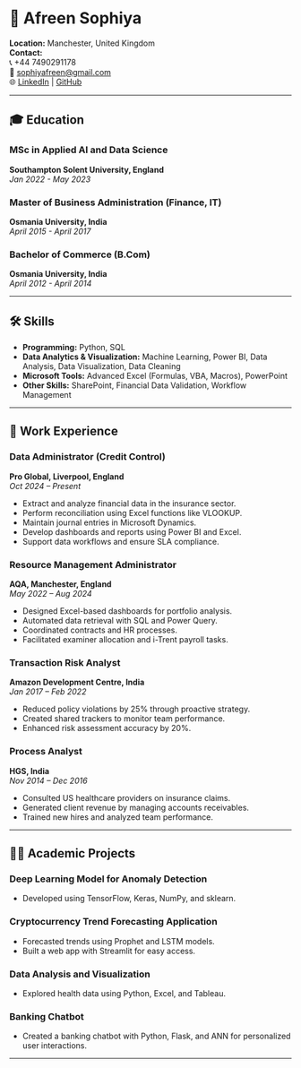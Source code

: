 # 💼 Afreen Sophiya

**Location:** Manchester, United Kingdom  
**Contact:**  
📞 +44 7490291178  
📧 [sophiyafreen@gmail.com](mailto:sophiyafreen@gmail.com)  
🌐 [LinkedIn](https://linkedin.com/in/Afreen-Sophiya) | [GitHub](https://github.com/sophiyafreen)

---

## 🎓 **Education**

### MSc in Applied AI and Data Science  
**Southampton Solent University, England**  
*Jan 2022 - May 2023*

### Master of Business Administration (Finance, IT)  
**Osmania University, India**  
*April 2015 - April 2017*

### Bachelor of Commerce (B.Com)  
**Osmania University, India**  
*April 2012 - April 2014*

---

## 🛠️ **Skills**

- **Programming:** Python, SQL  
- **Data Analytics & Visualization:** Machine Learning, Power BI, Data Analysis, Data Visualization, Data Cleaning  
- **Microsoft Tools:** Advanced Excel (Formulas, VBA, Macros), PowerPoint  
- **Other Skills:** SharePoint, Financial Data Validation, Workflow Management  

---

## 💼 **Work Experience**

### Data Administrator (Credit Control)  
**Pro Global, Liverpool, England**  
*Oct 2024 – Present*  
- Extract and analyze financial data in the insurance sector.  
- Perform reconciliation using Excel functions like VLOOKUP.  
- Maintain journal entries in Microsoft Dynamics.  
- Develop dashboards and reports using Power BI and Excel.  
- Support data workflows and ensure SLA compliance.

### Resource Management Administrator  
**AQA, Manchester, England**  
*May 2022 – Aug 2024*  
- Designed Excel-based dashboards for portfolio analysis.  
- Automated data retrieval with SQL and Power Query.  
- Coordinated contracts and HR processes.  
- Facilitated examiner allocation and i-Trent payroll tasks.  

### Transaction Risk Analyst  
**Amazon Development Centre, India**  
*Jan 2017 – Feb 2022*  
- Reduced policy violations by 25% through proactive strategy.  
- Created shared trackers to monitor team performance.  
- Enhanced risk assessment accuracy by 20%.  

### Process Analyst  
**HGS, India**  
*Nov 2014 – Dec 2016*  
- Consulted US healthcare providers on insurance claims.  
- Generated client revenue by managing accounts receivables.  
- Trained new hires and analyzed team performance.

---

## 🧑‍💻 **Academic Projects**

### Deep Learning Model for Anomaly Detection  
- Developed using TensorFlow, Keras, NumPy, and sklearn.

### Cryptocurrency Trend Forecasting Application  
- Forecasted trends using Prophet and LSTM models.  
- Built a web app with Streamlit for easy access.  

### Data Analysis and Visualization  
- Explored health data using Python, Excel, and Tableau.

### Banking Chatbot  
- Created a banking chatbot with Python, Flask, and ANN for personalized user interactions.

---
